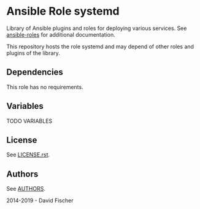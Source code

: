 # Ansible Role systemd

Library of Ansible plugins and roles for deploying various services.
See [ansible-roles](https://github.com/davidfischer-ch/ansible-roles) for additional documentation.

This repository hosts the role systemd and may depend of other roles and plugins of the library.

## Dependencies

This role has no requirements.

## Variables

TODO VARIABLES

## License

See [LICENSE.rst](LICENSE.rst).

## Authors

See [AUTHORS](AUTHORS).

2014-2019 - David Fischer
